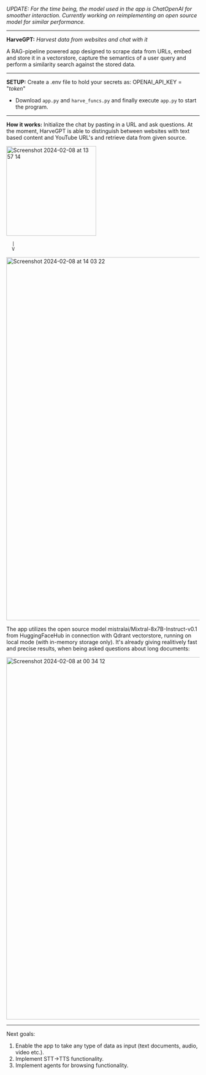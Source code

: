 *UPDATE: For the time being, the model used in the app is ChatOpenAI for smoother interaction. Currently working on reimplementing an open source model for similar performance.* 

--------------------------------------------------------------------------------------------------------------------------------------------

**HarveGPT:** *Harvest data from websites and chat with it*

A RAG-pipeline powered app designed to scrape data from URLs, embed and store it in a vectorstore, capture the semantics of a user query and perform a similarity search against the stored data.

--------------------------------------------------------------------------------------------------------------------------------------------

**SETUP:**
Create a .env file to hold your secrets as:
OPENAI_API_KEY = "*token*"
- Download `app.py` and `harve_funcs.py` and finally execute `app.py` to start the program.

--------------------------------------------------------------------------------------------------------------------------------------------

**How it works:**
Initialize the chat by pasting in a URL and ask questions. At the moment, HarveGPT is able to distinguish between websites with text based content and YouTube URL's and retrieve data from given source.

<img width="234" alt="Screenshot 2024-02-08 at 13 57 14" src="https://github.com/molleremil/HarveGPT/assets/139823248/6ee1bf25-c7d6-488e-a0df-bc186567c6bf">

      |
      V

<img width="948" alt="Screenshot 2024-02-08 at 14 03 22" src="https://github.com/molleremil/HarveGPT/assets/139823248/5d91db05-4812-4031-b638-aa83e6f4429a">



The app utilizes the open source model mistralai/Mixtral-8x7B-Instruct-v0.1 from HuggingFaceHub in connection with Qdrant vectorstore, running on local mode (with in-memory storage only). 
It's already giving realitively fast and precise results, when being asked questions about long documents:

<img width="946" alt="Screenshot 2024-02-08 at 00 34 12" src="https://github.com/molleremil/URLinkGPT/assets/139823248/77954d9f-d0dc-4182-a757-e0fbe9b23bde">

--------------------------------------------------------------------------------------------------------------------------------------------

Next goals: 
1. Enable the app to take any type of data as input (text documents, audio, video etc.).
2. Implement STT->TTS functionality.
3. Implement agents for browsing functionality. 
